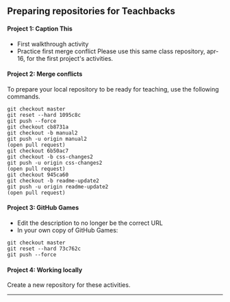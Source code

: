 ## Preparing repositories for Teachbacks

#### Project 1: Caption This
- First walkthrough activity
- Practice first merge conflict
Please use this same class repository, apr-16, for the first project's activities.

#### Project 2: Merge conflicts
To prepare your local repository to be ready for teaching, use the following commands.

```
git checkout master
git reset --hard 1095c8c
git push --force
git checkout cb8731a
git checkout -b manual2
git push -u origin manual2
(open pull request)
git checkout 6b50ac7
git checkout -b css-changes2
git push -u origin css-changes2
(open pull request)
git checkout 945ca60
git checkout -b readme-update2
git push -u origin readme-update2
(open pull request)
```

#### Project 3: GitHub Games
- Edit the description to no longer be the correct URL
- In your own copy of GitHub Games:
```
git checkout master
git reset --hard 73c762c
git push --force
```

#### Project 4: Working locally
Create a new repository for these activities.

----
